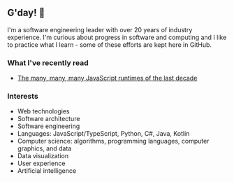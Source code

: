 ## G'day! 👋

I'm a software engineering leader with over 20 years of industry experience. I'm curious about progress in software and computing and I like to practice what I learn - some of these efforts are kept here in GitHub.

### What I've recently read

* [The many, many, many JavaScript runtimes of the last decade](https://buttondown.com/whatever_jamie/archive/the-many-many-many-javascript-runtimes-of-the-last-decade/)

### Interests

* Web technologies
* Software architecture
* Software engineering
* Languages: JavaScript/TypeScript, Python, C#, Java, Kotlin
* Computer science: algorithms, programming languages, computer graphics, and data
* Data visualization
* User experience
* Artificial intelligence

<!--
**pwcberry/pwcberry** is a ✨ _special_ ✨ repository because its `README.md` (this file) appears on your GitHub profile.

Here are some ideas to get you started:

- 🔭 I’m currently working on ...
- 🌱 I’m currently learning ...
- 👯 I’m looking to collaborate on ...
- 🤔 I’m looking for help with ...
- 💬 Ask me about ...
- 📫 How to reach me: ...
- 😄 Pronouns: ...
- ⚡ Fun fact: ...
-->
